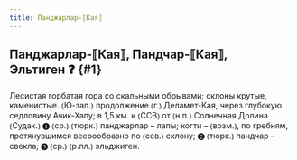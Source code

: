 ```yaml
---
title: Панджарлар-⟦Кая⟧
---
```

## Панджарлар-⟦Кая⟧, Пандчар-⟦Кая⟧, Эльтиген ❓ {#1}

Лесистая горбатая гора со скальными обрывами; склоны крутые, каменистые. ⦅Ю-зап.⦆ продолжение ⦅г.⦆ Деламет-Кая, через глубокую седловину Ачик-Хапу; в 1,5 км. к ⦅ССВ⦆ от ⦅н.п.⦆ Солнечная Долина ⦅Судак.⦆ ❶ ⦅ср.⦆ ⦅тюрк.⦆ панджарлар – лапы; когти – ⦅возм.⦆, по гребням, протянувшимся веерообразно по ⦅сев.⦆ склону; ❷ ⦅тюрк.⦆ пандчар – свекла; ❸ ⦅ср.⦆ ⦅р.пл.⦆ эльджиген.
